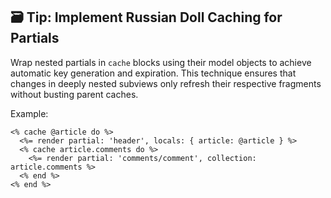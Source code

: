 ## 🗃️ Tip: Implement Russian Doll Caching for Partials
Wrap nested partials in `cache` blocks using their model objects to achieve automatic key generation and expiration. This technique ensures that changes in deeply nested subviews only refresh their respective fragments without busting parent caches.

Example:

```erb
<% cache @article do %>
  <%= render partial: 'header', locals: { article: @article } %>
  <% cache article.comments do %>
    <%= render partial: 'comments/comment', collection: article.comments %>
  <% end %>
<% end %>
```